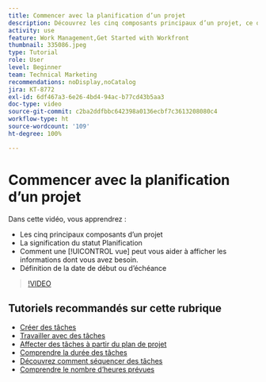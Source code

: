 ```yaml
---
title: Commencer avec la planification d’un projet
description: Découvrez les cinq composants principaux d’un projet, ce que signifie le statut, comment une [!UICONTROL vue] peut vous aider à afficher les informations pertinentes et la définition de la date de début ou d’échéance.
activity: use
feature: Work Management,Get Started with Workfront
thumbnail: 335086.jpeg
type: Tutorial
role: User
level: Beginner
team: Technical Marketing
recommendations: noDisplay,noCatalog
jira: KT-8772
exl-id: 6df467a3-6e26-4bd4-94ac-b77cd43b5aa3
doc-type: video
source-git-commit: c2ba2ddfbbc642398a0136ecbf7c3613208080c4
workflow-type: ht
source-wordcount: '109'
ht-degree: 100%

---
```


# Commencer avec la planification d’un projet

Dans cette vidéo, vous apprendrez :

* Les cinq principaux composants d’un projet
* La signification du statut Planification
* Comment une [!UICONTROL vue] peut vous aider à afficher les informations dont vous avez besoin.
* Définition de la date de début ou d’échéance

>[!VIDEO](https://video.tv.adobe.com/v/335086/?quality=12&learn=on)

## Tutoriels recommandés sur cette rubrique

* [Créer des tâches](https://experienceleague.adobe.com/docs/workfront-learn/tutorials-workfront/manage-work/tasks/how-to-create-tasks.html?lang=fr)
* [Travailler avec des tâches](https://experienceleague.adobe.com/docs/workfront-learn/tutorials-workfront/manage-work/tasks/work-with-tasks.html?lang=fr)
* [Affecter des tâches à partir du plan de projet](https://experienceleague.adobe.com/docs/workfront-learn/tutorials-workfront/manage-work/tasks/assign-tasks-from-the-project-plan.html?lang=fr)
* [Comprendre la durée des tâches](https://experienceleague.adobe.com/docs/workfront-learn/tutorials-workfront/manage-work/tasks/understand-task-durations.html?lang=fr)
* [Découvrez comment séquencer des tâches](https://experienceleague.adobe.com/docs/workfront-learn/tutorials-workfront/manage-work/tasks/learn-to-sequence-tasks.html?lang=fr)
* [Comprendre le nombre d’heures prévues](https://experienceleague.adobe.com/docs/workfront-learn/tutorials-workfront/manage-work/tasks/understand-planned-hours.html?lang=fr)
